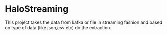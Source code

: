 # HaloStreaming

This project takes the data from kafka or file in streaming fashion and based on type of data (like json,csv etc) do the extraction.
